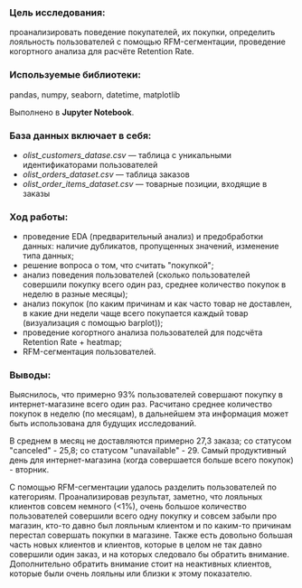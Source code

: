 ### **Цель исследования:** 
проанализировать поведение покупателей, их покупки, определить лояльность пользователей с помощью RFM-сегментации, проведение когортного анализа для расчёте Retention Rate.

### **Используемые библиотеки:** 
pandas, numpy, seaborn, datetime, matplotlib

Выполнено в **Jupyter Notebook**.

### **База данных включает в себя:**
+ _olist_customers_datase.csv_ — таблица с уникальными идентификаторами пользователей
+ _olist_orders_dataset.csv_ — таблица заказов
+ _olist_order_items_dataset.csv_ — товарные позиции, входящие в заказы

### **Ход работы:**
+ проведение EDA (предварительный анализ) и предобработки данных: наличие дубликатов, пропущенных значений, изменение типа данных;
+ решение вопроса о том, что считать "покупкой";
+ анализ поведения пользователей (сколько пользователей совершили покупку всего один раз, среднее количество покупок в неделю в разные месяцы);
+ анализ покупок (по каким причинам и как часто товар не доставлен, в какие дни недели чаще всего покупается каждый товар (визуализация с помощью barplot));
+ проведение когортного анализа пользователей для подсчёта Retention Rate + heatmap;
+ RFM-сегментация пользователей.


### **Выводы:**
Выяснилось, что примерно 93% пользователей совершают покупку в интернет-магазине всего один раз. Расчитано среднее количество покупок в неделю (по месяцам), в дальнейшем эта информация может быть использована для будущих исследований. 

В среднем в месяц не доставляются примерно 27,3 заказа; со статусом "canceled" - 25,8; со статусом "unavailable" - 29. Самый продуктивный день для интернет-магазина (когда совершается больше всего покупок) - вторник.

С помощью RFM-сегментации удалось разделить пользователей по категориям. Проанализировав результат, заметно, что лояльных клиентов совсем немного (<1%), очень большое количество пользователей совершили всего одну покупку и совсем забыли про магазин, кто-то давно был лояльным клиентом и по каким-то причинам перестал совершать покупки в магазине. Также есть довольно большая часть новых клиентов и клиентов, которые в целом не так давно совершили один заказ, и на которых следовало бы обратить внимание. Дополнительно обратить внимание стоит на неактивных клиентов, которые были очень лояльны или близки к этому показателю.
